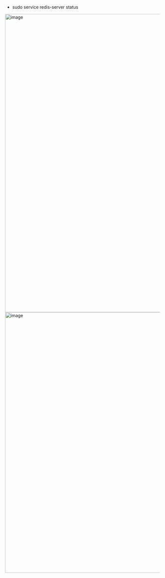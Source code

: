- sudo service redis-server status

<img width="971" alt="image" src="https://github.com/OOOIOOOIO/Today-I-Learn/assets/74396651/fbbb8681-d6bf-4ad6-8670-5741ea6133d1">


<img width="848" alt="image" src="https://github.com/OOOIOOOIO/Today-I-Learn/assets/74396651/231497e9-0871-4edf-b15d-31e71079e401">
